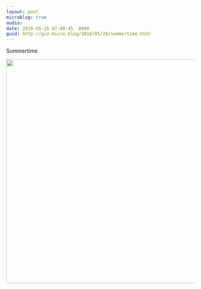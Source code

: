 ```yaml
---
layout: post
microblog: true
audio: 
date: 2018-05-26 07:00:45 -0600
guid: http://gio.micro.blog/2018/05/26/summertime.html
---
```

Summertime 

<img src="http://microblog.stevegio.net/uploads/2018/9b2ee28ea9.jpg" width="600" height="600" />

